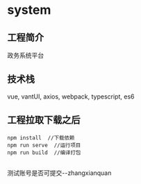 # system
## 工程简介
政务系统平台

## 技术栈
vue, vantUI, axios, webpack, typescript, es6

## 工程拉取下载之后
```
npm install  //下载依赖
npm run serve  //运行项目
npm run build  //编译打包
```

##
测试账号是否可提交--zhangxianquan